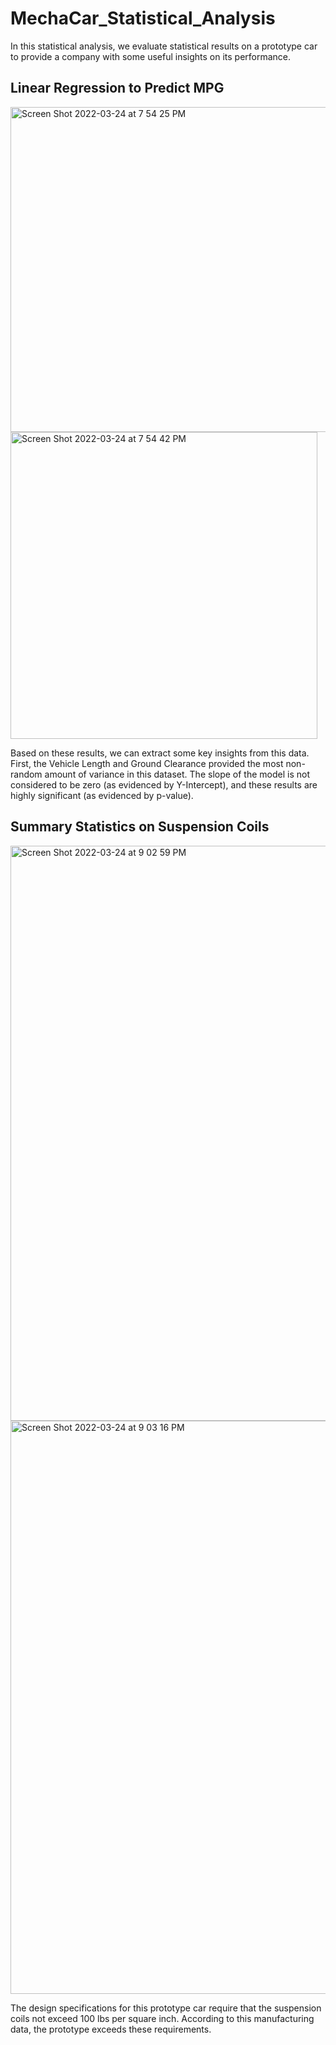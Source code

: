 # MechaCar_Statistical_Analysis
In this statistical analysis, we evaluate statistical results on a prototype car to provide a company with some useful insights on its performance. 

## Linear Regression to Predict MPG ##
<img width="520" alt="Screen Shot 2022-03-24 at 7 54 25 PM" src="https://user-images.githubusercontent.com/95657458/160028470-ec0e8c29-8bf6-4e44-ada7-6b57196b5dc3.png">
<img width="491" alt="Screen Shot 2022-03-24 at 7 54 42 PM" src="https://user-images.githubusercontent.com/95657458/160028492-cfc0ae33-12f1-47bf-906b-ef5459445ed6.png">

Based on these results, we can extract some key insights from this data. First, the Vehicle Length and Ground Clearance provided the most non-random amount of variance in this dataset.  The slope of the model is not considered to be zero (as evidenced by Y-Intercept), and these results are highly significant (as evidenced by p-value). 


## Summary Statistics on Suspension Coils ##
<img width="920" alt="Screen Shot 2022-03-24 at 9 02 59 PM" src="https://user-images.githubusercontent.com/95657458/160034554-a1871da4-73f9-4afe-819e-9ed9d3ae8e1e.png">

<img width="917" alt="Screen Shot 2022-03-24 at 9 03 16 PM" src="https://user-images.githubusercontent.com/95657458/160034585-8066ed29-fa42-460c-ab42-7ec34094363e.png">

The design specifications for this prototype car require that the suspension coils not exceed 100 lbs per square inch. According to this manufacturing data, the prototype exceeds these requirements. 
